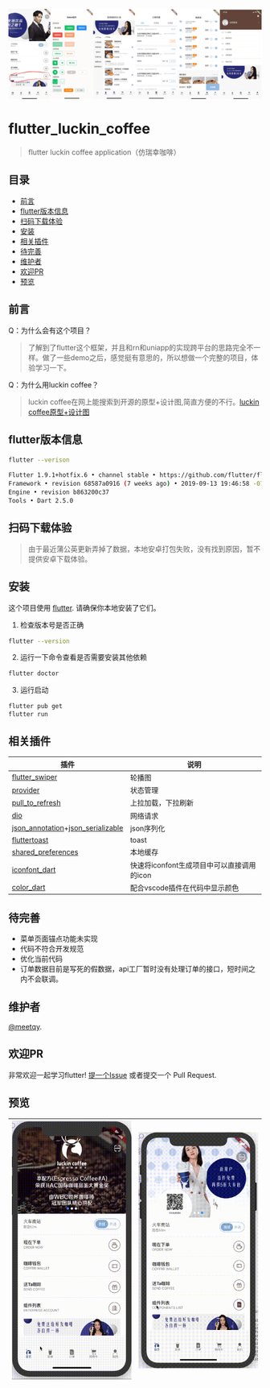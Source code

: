 <!--
 * @Author: meetqy
 * @since: 2019-11-04 11:31:29
 * @lastTime: 2019-11-15 10:19:49
 * @LastEditors: meetqy
 -->
![app_head](./readme/images/githead1.png)

# flutter_luckin_coffee

> flutter luckin coffee application（仿瑞幸咖啡）

## 目录
- [前言](#前言)
- [flutter版本信息](#flutter版本信息)
- [扫码下载体验](#扫码下载体验)
- [安装](#安装)
- [相关插件](#相关插件)
- [待完善](#待完善)
- [维护者](#维护者)
- [欢迎PR](#欢迎PR)
- [预览](#预览)

## 前言

Q：为什么会有这个项目？

> 了解到了flutter这个框架，并且和rn和uniapp的实现跨平台的思路完全不一样。做了一些demo之后，感觉挺有意思的，所以想做一个完整的项目，体验学习一下。

Q：为什么用luckin coffee？

> luckin coffee在网上能搜索到开源的原型+设计图,简直方便的不行。[luckin coffee原型+设计图](https://www.xiaopiu.com/square?libPop=project&libId=5c306b252d5cd56e70a1e640)


## flutter版本信息

``` sh
flutter --verison
```

``` sh
Flutter 1.9.1+hotfix.6 • channel stable • https://github.com/flutter/flutter.git
Framework • revision 68587a0916 (7 weeks ago) • 2019-09-13 19:46:58 -0700
Engine • revision b863200c37
Tools • Dart 2.5.0
```

## 扫码下载体验

> 由于最近蒲公英更新弄掉了数据，本地安卓打包失败，没有找到原因，暂不提供安卓下载体验。

## 安装

这个项目使用 [flutter](https://github.com/flutter/flutter). 请确保你本地安装了它们。

1. 检查版本号是否正确
```sh
flutter --version
```

2. 运行一下命令查看是否需要安装其他依赖
``` sh
flutter doctor
```

3. 运行启动
```
flutter pub get
flutter run
```

## 相关插件

插件 | 说明
---- | ----
[flutter_swiper](https://github.com/best-flutter/flutter_swiper) | 轮播图
[provider](https://github.com/rrousselGit/provider) | 状态管理
[pull_to_refresh](https://github.com/bytedance/pull_to_refresh) | 上拉加载，下拉刷新
[dio](https://github.com/flutterchina/dio) | 网络请求
[json_annotation](https://github.com/dart-lang/json_serializable/tree/master/json_annotation)+[json_serializable](https://github.com/dart-lang/json_serializable) | json序列化
[fluttertoast](https://github.com/PonnamKarthik/FlutterToast) | toast
[shared_preferences](https://github.com/flutter/plugins/tree/master/packages/shared_preferences) | 本地缓存
[iconfont_dart](https://github.com/meetqy/iconfont_dart) | 快速将iconfont生成项目中可以直接调用的icon
[color_dart](https://github.com/meetqy/color_dart) | 配合vscode插件在代码中显示颜色

## 待完善

* 菜单页面锚点功能未实现
* 代码不符合开发规范
* 优化当前代码
* 订单数据目前是写死的假数据，api工厂暂时没有处理订单的接口，短时间之内不会联调。

## 维护者

[@meetqy](https://github.com/meetqy).

## 欢迎PR

非常欢迎一起学习flutter! [提一个Issue](https://github.com/meetqy/flutter_luckin_coffee/issues/new) 或者提交一个 Pull Request.

## 预览

<img src="./readme/images/1.gif" width="375"/> | <img src="./readme/images/2.gif" width="375"/> 
---- | ----
